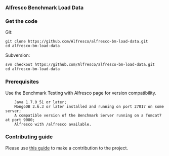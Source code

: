### Alfresco Benchmark Load Data

### Get the code

Git:

    git clone https://github.com/Alfresco/alfresco-bm-load-data.git
    cd alfresco-bm-load-data

Subversion:

    svn checkout https://github.com/Alfresco/alfresco-bm-load-data.git
    cd alfresco-bm-load-data

### Prerequisites

Use the Benchmark Testing with Alfresco page for version compatibility.
```
    Java 1.7.0_51 or later;
    MongoDB 2.6.3 or later installed and running on port 27017 on some server;
    A compatible version of the Benchmark Server running on a Tomcat7 at port 9080;
    Alfresco with /alfresco available.
```

### Contributing guide
Please use [this guide](CONTRIBUTING.md) to make a contribution to the project.

